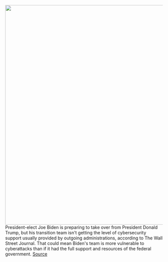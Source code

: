 <img src='https://cdn.vox-cdn.com/thumbor/-CnHik7jR8eTr6VFgO4TB_jRCEo=/0x0:3000x2026/1200x800/filters:focal(1410x835:1890x1315)/cdn.vox-cdn.com/uploads/chorus_image/image/67831329/1286586591.0.jpg' width='700px' /><br/>
President-elect Joe Biden is preparing to take over from President Donald Trump, but his transition team isn't getting the level of cybersecurity support usually provided by outgoing administrations, according to The Wall Street Journal. That could mean Biden's team is more vulnerable to cyberattacks than if it had the full support and resources of the federal government.
<a href='https://www.theverge.com/2020/11/20/21583346/biden-transition-team-cybersecurity-protections-google-workspace-security-key-trump-election'> Source <a/>